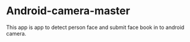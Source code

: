 Android-camera-master
=====================

This app is app to detect person face and submit face book in to android camera.
